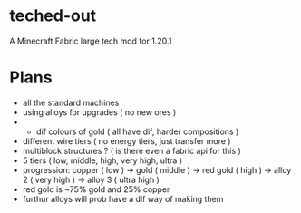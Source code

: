 # teched-out
A Minecraft Fabric large tech mod for 1.20.1

# Plans
- all the standard machines
- using alloys for upgrades ( no new ores )
- - dif colours of gold ( all have dif, harder compositions )
- different wire tiers ( no energy tiers, just transfer more )
- multiblock structures ? ( is there even a fabric api for this )
- 5 tiers ( low, middle, high, very high, ultra )
- progression: copper ( low ) -> gold ( middle ) -> red gold ( high ) -> alloy 2 ( very high ) -> alloy 3 ( ultra high )
- red gold is ~75% gold and 25% copper
- furthur alloys will prob have a dif way of making them